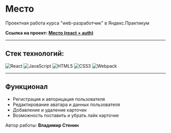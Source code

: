 # **Место**

Проектная работа курса "web-разработчик" в Яндекс.Практикум

**Ссылка на проект: [Место (react + auth)](https://v0vansky.github.io/react-mesto-auth/index.html)**

---

## Стек технологий:

![React](https://img.shields.io/badge/-React-090909?style=for-the-badge&logo=React)
![JavaScript](https://img.shields.io/badge/-JavaScript-090909?style=for-the-badge&logo=JavaScript)
![HTML5](https://img.shields.io/badge/-HTML5-090909?style=for-the-badge&logo=HTML5)
![CSS3](https://img.shields.io/badge/-CSS3-090909?style=for-the-badge&logo=CSS3)
![Webpack](https://img.shields.io/badge/-Webpack-090909?style=for-the-badge&logo=Webpack)

---

## Функционал

- Регистрация и авторицация пользователя
- Редактирование аватара и данных пользователя
- Добавление и удаление карточек
- Возможность поставить и убрать лайк карточке

Автор работы: **Владимир Стенин**
